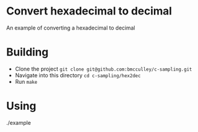 # Convert hexadecimal to decimal

An example of converting a hexadecimal to decimal

# Building

 * Clone the project `git clone git@github.com:bmcculley/c-sampling.git`
 * Navigate into this directory `cd c-sampling/hex2dec` 
 * Run `make`

# Using

./example
